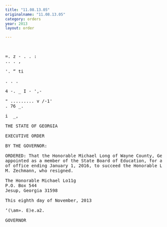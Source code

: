 ```yaml
---
title: "11.08.13.05"
originalname: "11.08.13.05"
category: orders
year: 2013
layout: order

---
```

<pre>
   

=. z - . . : 
.. . ,

'. “ ti

. . .

4 -. _ I - ',-

" ......... v /-1'
. 76 _.

i  _,

THE STATE OF GEORGIA

EXECUTIVE ORDER

BY THE GOVERNOR:

ORDERED: That the Honorable Michael Long of Wayne County, Georgia, is
appointed as a member of the State Board of Education, for a term
of office ending January 1, 2016, to succeed the Honorable Linda
M. Zechmann, who resigned.

The Honorable Michael Lo11g
P.O. Box 544
Jesup, Georgia 31598

This eighth day of November, 2013

‘(\am». E)e.a2.

GOVERNOR

</pre>

